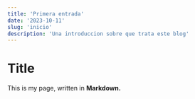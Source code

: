 ```yaml
---
title: 'Primera entrada'
date: '2023-10-11'
slug: 'inicio'
description: 'Una introduccion sobre que trata este blog'
---
```

# Title

This is my page, written in **Markdown.**